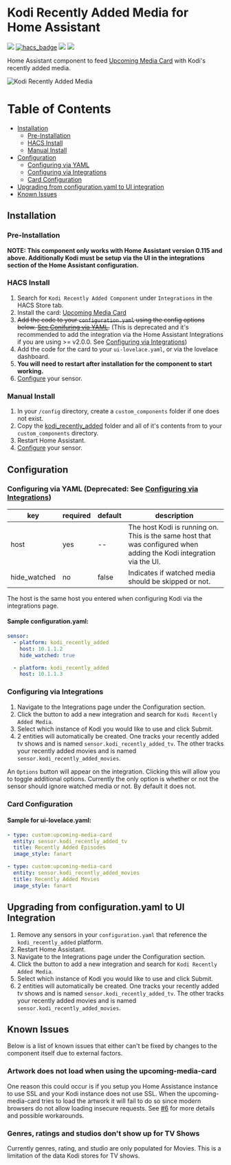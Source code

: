 # Kodi Recently Added Media for Home Assistant

[![](https://img.shields.io/github/release/boralyl/kodi-recently-added/all.svg?style=for-the-badge)](https://github.com/boralyl/kodi-recently-added/releases)
[![hacs_badge](https://img.shields.io/badge/HACS-Default-orange.svg?style=for-the-badge)](https://github.com/hacs/integration)
[![](https://img.shields.io/github/license/boralyl/kodi-recently-added?style=for-the-badge)](LICENSE)
[![](https://img.shields.io/github/workflow/status/boralyl/kodi-recently-added/Python%20package?style=for-the-badge)](https://github.com/boralyl/kodi-recently-added/actions)

Home Assistant component to feed [Upcoming Media Card](https://github.com/custom-cards/upcoming-media-card) with
Kodi's recently added media.

![Kodi Recently Added Media](https://raw.githubusercontent.com/boralyl/kodi-recently-added/master/assets/example.png)

# Table of Contents

- [Installation](#installation)
  - [Pre-Installation](#pre-installation)
  - [HACS Install](#hacs-install)
  - [Manual Install](#manual-install)
- [Configuration](#configuration)
  - [Configuring via YAML](#configuring-via-yaml)
  - [Configuring via Integrations](#configuring-via-integrations)
  - [Card Configuration](#card-configuration)
- [Upgrading from configuration.yaml to UI integration](#upgrading-from-configurationyaml-to-ui-integration)
- [Known Issues](#known-issues)

## Installation

### Pre-Installation

**NOTE: This component only works with Home Assistant version 0.115 and above. Additionally Kodi must be setup via the UI in the integrations section of the Home Assistant configuration.**

### HACS Install

1. Search for `Kodi Recently Added Component` under `Integrations` in the HACS Store tab.
2. Install the card: [Upcoming Media Card](https://github.com/custom-cards/upcoming-media-card)
3. ~~Add the code to your `configuration.yaml` using the config options below. [See Conifuring via YAML](#configuring-via-yaml).~~ (This is deprecated and it's recommended to add the integration via the Home Assistant Integrations if you are using >= v2.0.0. See [Configuring via Integrations](#configuring-via-integrations))
4. Add the code for the card to your `ui-lovelace.yaml`, or via the lovelace dashboard.
5. **You will need to restart after installation for the component to start working.**
6. [Configure](#configuration) your sensor.

### Manual Install

1. In your `/config` directory, create a `custom_components` folder if one does not exist.
2. Copy the [kodi_recently_added](https://github.com/boralyl/kodi-recently-added/tree/master/custom_components) folder and all of it's contents from to your `custom_components` directory.
3. Restart Home Assistant.
4. [Configure](#configuration) your sensor.

## Configuration

### Configuring via YAML (Deprecated: See [Configuring via Integrations](#configuring-via-integrations))

| key          | required | default | description                                                                                                         |
| ------------ | -------- | ------- | ------------------------------------------------------------------------------------------------------------------- |
| host         | yes      | --      | The host Kodi is running on. This is the same host that was configured when adding the Kodi integration via the UI. |
| hide_watched | no       | false   | Indicates if watched media should be skipped or not.                                                                |

The host is the same host you entered when configuring Kodi via the integrations page.

#### Sample configuration.yaml:

```yaml
sensor:
  - platform: kodi_recently_added
    host: 10.1.1.2
    hide_watched: true

  - platform: kodi_recently_added
    host: 10.1.1.3
```

### Configuring via Integrations

1. Navigate to the Integrations page under the Configuration section.
2. Click the button to add a new integration and search for `Kodi Recently Added Media`.
3. Select which instance of Kodi you would like to use and click Submit.
4. 2 entities will automatically be created. One tracks your recently added tv shows and
   is named `sensor.kodi_recently_added_tv`. The other tracks your recently added movies
   and is named `sensor.kodi_recently_added_movies`.

An `Options` button will appear on the integration. Clicking this will allow you to
toggle additional options. Currently the only option is whether or not the sensor should
ignore watched media or not. By default it does not.

### Card Configuration

#### Sample for ui-lovelace.yaml:

```yaml
- type: custom:upcoming-media-card
  entity: sensor.kodi_recently_added_tv
  title: Recently Added Episodes
  image_style: fanart

- type: custom:upcoming-media-card
  entity: sensor.kodi_recently_added_movies
  title: Recently Added Movies
  image_style: fanart
```

## Upgrading from configuration.yaml to UI Integration

1. Remove any sensors in your `configuration.yaml` that reference the `kodi_recently_added`
   platform.
2. Restart Home Assistant.
3. Navigate to the Integrations page under the Configuration section.
4. Click the button to add a new integration and search for `Kodi Recently Added Media`.
5. Select which instance of Kodi you would like to use and click Submit.
6. 2 entities will automatically be created. One tracks your recently added tv shows and
   is named `sensor.kodi_recently_added_tv`. The other tracks your recently added movies
   and is named `sensor.kodi_recently_added_movies`.

## Known Issues

Below is a list of known issues that either can't be fixed by changes to the component
itself due to external factors.

### Artwork does not load when using the upcoming-media-card

One reason this could occur is if you setup you Home Assistance instance to use SSL and
your Kodi instance does not use SSL. When the upcoming-media-card tries to load the
artwork it will fail to do so since modern browsers do not allow loading insecure requests.
See [#6](https://github.com/boralyl/kodi-recently-added/issues/6) for more details and
possible workarounds.

### Genres, ratings and studios don't show up for TV Shows

Currently genres, rating, and studio are only populated for Movies. This is a limitation
of the data Kodi stores for TV shows.
